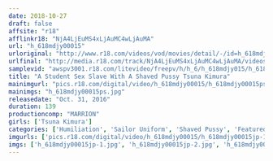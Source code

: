 ```yaml
---
date: 2018-10-27
draft: false
affsite: "r18"
afflinkr18: "NjA4LjEuMS4xLjAuMC4wLjAuMA"
url: "h_618mdjy00015"
urloriginal: "http://www.r18.com/videos/vod/movies/detail/-/id=h_618mdjy00015"
urlfinal: "http://media.r18.com/track/NjA4LjEuMS4xLjAuMC4wLjAuMA/videos/vod/movies/detail/-/id=h_618mdjy00015"
samplevid: "awspv3001.r18.com/litevideo/freepv/h/h_6/h_618mdjy015/h_618mdjy015_dmb_w.mp4"
title: "A Student Sex Slave With A Shaved Pussy Tsuna Kimura"
mainimgurl: "pics.r18.com/digital/video/h_618mdjy00015/h_618mdjy00015ps.jpg"
mainimgs: "h_618mdjy00015ps.jpg"
releasedate: "Oct. 31, 2016"
duration: 139
productioncomp: "MARRION"
girls: ['Tsuna Kimura']
categories: ['Humiliation', 'Sailor Uniform', 'Shaved Pussy', 'Featured Actress', 'Anal Play', 'Hi-Def']
imgurls: ['pics.r18.com/digital/video/h_618mdjy00015/h_618mdjy00015jp-1.jpg', 'pics.r18.com/digital/video/h_618mdjy00015/h_618mdjy00015jp-2.jpg', 'pics.r18.com/digital/video/h_618mdjy00015/h_618mdjy00015jp-3.jpg', 'pics.r18.com/digital/video/h_618mdjy00015/h_618mdjy00015jp-4.jpg', 'pics.r18.com/digital/video/h_618mdjy00015/h_618mdjy00015jp-5.jpg', 'pics.r18.com/digital/video/h_618mdjy00015/h_618mdjy00015jp-6.jpg', 'pics.r18.com/digital/video/h_618mdjy00015/h_618mdjy00015jp-7.jpg', 'pics.r18.com/digital/video/h_618mdjy00015/h_618mdjy00015jp-8.jpg', 'pics.r18.com/digital/video/h_618mdjy00015/h_618mdjy00015jp-9.jpg', 'pics.r18.com/digital/video/h_618mdjy00015/h_618mdjy00015jp-10.jpg', 'pics.r18.com/digital/video/h_618mdjy00015/h_618mdjy00015jp-11.jpg', 'pics.r18.com/digital/video/h_618mdjy00015/h_618mdjy00015jp-12.jpg', 'pics.r18.com/digital/video/h_618mdjy00015/h_618mdjy00015jp-13.jpg', 'pics.r18.com/digital/video/h_618mdjy00015/h_618mdjy00015jp-14.jpg', 'pics.r18.com/digital/video/h_618mdjy00015/h_618mdjy00015jp-15.jpg', 'pics.r18.com/digital/video/h_618mdjy00015/h_618mdjy00015jp-16.jpg', 'pics.r18.com/digital/video/h_618mdjy00015/h_618mdjy00015jp-17.jpg', 'pics.r18.com/digital/video/h_618mdjy00015/h_618mdjy00015jp-18.jpg', 'pics.r18.com/digital/video/h_618mdjy00015/h_618mdjy00015jp-19.jpg', 'pics.r18.com/digital/video/h_618mdjy00015/h_618mdjy00015jp-20.jpg']
imgs: ['h_618mdjy00015jp-1.jpg', 'h_618mdjy00015jp-2.jpg', 'h_618mdjy00015jp-3.jpg', 'h_618mdjy00015jp-4.jpg', 'h_618mdjy00015jp-5.jpg', 'h_618mdjy00015jp-6.jpg', 'h_618mdjy00015jp-7.jpg', 'h_618mdjy00015jp-8.jpg', 'h_618mdjy00015jp-9.jpg', 'h_618mdjy00015jp-10.jpg', 'h_618mdjy00015jp-11.jpg', 'h_618mdjy00015jp-12.jpg', 'h_618mdjy00015jp-13.jpg', 'h_618mdjy00015jp-14.jpg', 'h_618mdjy00015jp-15.jpg', 'h_618mdjy00015jp-16.jpg', 'h_618mdjy00015jp-17.jpg', 'h_618mdjy00015jp-18.jpg', 'h_618mdjy00015jp-19.jpg', 'h_618mdjy00015jp-20.jpg']
---
```

